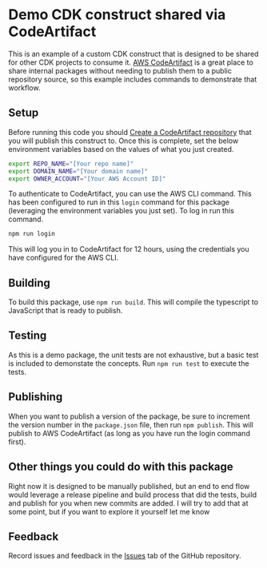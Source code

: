 # Demo CDK construct shared via CodeArtifact

This is an example of a custom CDK construct that is designed to be shared for other CDK projects
to consume it. [AWS CodeArtifact](https://aws.amazon.com/codeartifact/) is a great place to share
internal packages without needing to publish them to a public repository source, so this example
includes commands to demonstrate that workflow.

## Setup

Before running this code you should [Create a CodeArtifact repository](https://docs.aws.amazon.com/codeartifact/latest/ug/getting-started.html)
that you will publish this construct to. Once this is complete, set the below environment
variables based on the values of what you just created.

``` bash
export REPO_NAME="[Your repo name]"
export DOMAIN_NAME="[Your domain name]"
export OWNER_ACCOUNT="[Your AWS Account ID]"
```

To authenticate to CodeArtifact, you can use the AWS CLI command. This has been configured to run
in this `login` command for this package (leveraging the environment variables you just set). To
log in run this command.

```bash
npm run login
```

This will log you in to CodeArtifact for 12 hours, using the credentials you have configured for
the AWS CLI.

## Building

To build this package, use `npm run build`. This will compile the typescript to JavaScript that is
ready to publish.

## Testing

As this is a demo package, the unit tests are not exhaustive, but a basic test is included to
demonstate the concepts. Run `npm run test` to execute the tests. 

## Publishing

When you want to publish a version of the package, be sure to increment the version number in the
`package.json` file, then run `npm publish`. This will publish to AWS CodeArtifact (as long as you
have run the login command first).

## Other things you could do with this package

Right now it is designed to be manually published, but an end to end flow would leverage a release
pipeline and build process that did the tests, build and publish for you when new commits are added.
I will try to add that at some point, but if you want to explore it yourself let me know

## Feedback

Record issues and feedback in the [Issues](https://github.com/BrianFarnhill/Demos.SharedCDKConstruct/issues)
tab of the GitHub repository.
